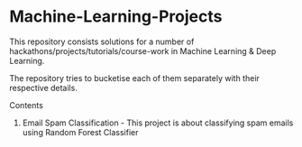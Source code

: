 # Machine-Learning-Projects


This repository consists solutions for a number of hackathons/projects/tutorials/course-work in Machine Learning & Deep Learning.

The repository tries to bucketise each of them separately with their respective details.

Contents
1. Email Spam Classification - This project is about classifying spam emails using Random Forest Classifier
